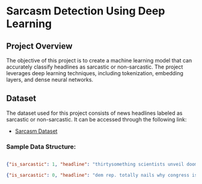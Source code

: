 
# Sarcasm Detection Using Deep Learning
## Project Overview
The objective of this project is to create a machine learning model that can accurately classify headlines as sarcastic or non-sarcastic. The project leverages deep learning techniques, including tokenization, embedding layers, and dense neural networks.

## Dataset
The dataset used for this project consists of news headlines labeled as sarcastic or non-sarcastic. It can be accessed through the following link:
- [Sarcasm Dataset](https://www.kaggle.com/datasets/rmisra/news-headlines-dataset-for-sarcasm-detection/data)

### Sample Data Structure:
```json

{"is_sarcastic": 1, "headline": "thirtysomething scientists unveil doomsday clock of hair loss", "article_link": "https://www.theonion.com/thirtysomething-scientists-unveil-doomsday-clock-of-hai-1819586205"}

{"is_sarcastic": 0, "headline": "dem rep. totally nails why congress is falling short on gender, racial equality", "article_link": "https://www.huffingtonpost.com/entry/donna-edwards-inequality_us_57455f7fe4b055bb1170b207"}

